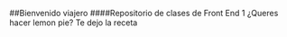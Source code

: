##Bienvenido viajero
####Repositorio de clases de Front End 1
¿Queres hacer lemon pie? Te dejo la receta
